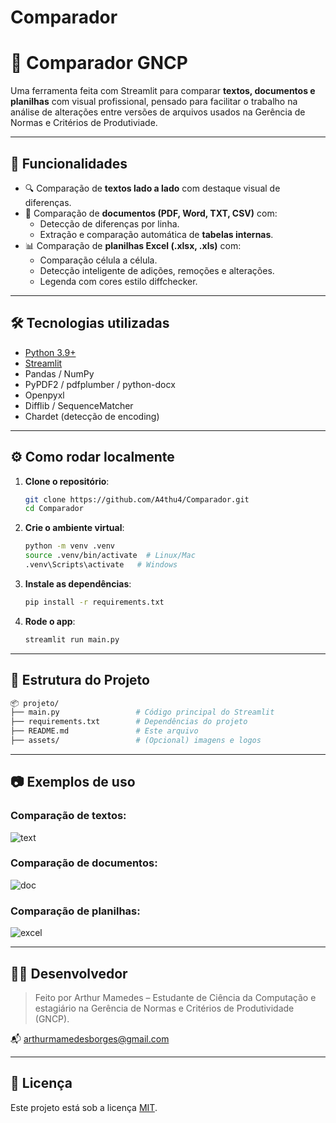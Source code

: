 # Comparador
# 🧠 Comparador GNCP

Uma ferramenta feita com Streamlit para comparar **textos, documentos e planilhas** com visual profissional, pensado para facilitar o trabalho na análise de alterações entre versões de arquivos usados na Gerência de Normas e Critérios de Produtiviade.

---

## 🚀 Funcionalidades

- 🔍 Comparação de **textos lado a lado** com destaque visual de diferenças.
- 📄 Comparação de **documentos (PDF, Word, TXT, CSV)** com:
  - Detecção de diferenças por linha.
  - Extração e comparação automática de **tabelas internas**.
- 📊 Comparação de **planilhas Excel (.xlsx, .xls)** com:
  - Comparação célula a célula.
  - Detecção inteligente de adições, remoções e alterações.
  - Legenda com cores estilo diffchecker.

---

## 🛠 Tecnologias utilizadas

- [Python 3.9+](https://www.python.org/)
- [Streamlit](https://streamlit.io/)
- Pandas / NumPy
- PyPDF2 / pdfplumber / python-docx
- Openpyxl
- Difflib / SequenceMatcher
- Chardet (detecção de encoding)

---

## ⚙️ Como rodar localmente

1. **Clone o repositório**:
   ```bash
   git clone https://github.com/A4thu4/Comparador.git
   cd Comparador
   ```

2. **Crie o ambiente virtual**:
   ```bash
   python -m venv .venv
   source .venv/bin/activate  # Linux/Mac
   .venv\Scripts\activate   # Windows
   ```

3. **Instale as dependências**:
   ```bash
   pip install -r requirements.txt
   ```

4. **Rode o app**:
   ```bash
   streamlit run main.py
   ```

---

## 📁 Estrutura do Projeto

```bash
📦 projeto/
├── main.py                 # Código principal do Streamlit
├── requirements.txt        # Dependências do projeto
├── README.md               # Este arquivo
├── assets/                 # (Opcional) imagens e logos
```

---

## 📷 Exemplos de uso

### Comparação de textos:
![text](https://github.com/A4thu4/Comparador/assets/image-text.png)

### Comparação de documentos:
![doc](https://github.com/A4thu4/Comparador/assets/image-doc.png)

### Comparação de planilhas:
![excel](https://github.com/A4thu4/Comparador/assets/image-excel.png)

---

## 👨‍💻 Desenvolvedor

> Feito por Arthur Mamedes – Estudante de Ciência da Computação e estagiário na Gerência de Normas e Critérios de Produtividade (GNCP).

📬 arthurmamedesborges@gmail.com

---

## 📄 Licença

Este projeto está sob a licença [MIT](LICENSE).